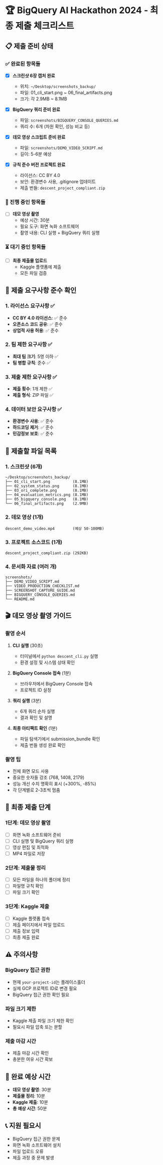 # 🏆 BigQuery AI Hackathon 2024 - 최종 제출 체크리스트

## 📋 제출 준비 상태

### ✅ 완료된 항목들
- [x] **스크린샷 6장 캡처 완료**
  - 위치: `~/Desktop/screenshots_backup/`
  - 파일: 01_cli_start.png ~ 06_final_artifacts.png
  - 크기: 각 2.9MB ~ 8.1MB

- [x] **BigQuery 쿼리 준비 완료**
  - 파일: `screenshots/BIGQUERY_CONSOLE_QUERIES.md`
  - 쿼리 수: 6개 (차원 확인, 성능 비교 등)

- [x] **데모 영상 스크립트 준비 완료**
  - 파일: `screenshots/DEMO_VIDEO_SCRIPT.md`
  - 길이: 5-6분 예상

- [x] **규칙 준수 버전 프로젝트 완료**
  - 라이선스: CC BY 4.0
  - 보안: 환경변수 사용, .gitignore 업데이트
  - 제출 번들: `descent_project_compliant.zip`

### 🔄 진행 중인 항목들
- [ ] **데모 영상 촬영**
  - 예상 시간: 30분
  - 필요 도구: 화면 녹화 소프트웨어
  - 촬영 내용: CLI 실행 + BigQuery 쿼리 실행

### ⏳ 대기 중인 항목들
- [ ] **최종 제출물 업로드**
  - Kaggle 플랫폼에 제출
  - 모든 파일 검증

## 🎯 제출 요구사항 준수 확인

### 1. 라이선스 요구사항 ✅
- **CC BY 4.0 라이선스**: ✅ 준수
- **오픈소스 코드 공유**: ✅ 준수
- **상업적 사용 허용**: ✅ 준수

### 2. 팀 제한 요구사항 ✅
- **최대 팀 크기**: 5명 이하 ✅
- **팀 병합 규칙**: 준수 ✅

### 3. 제출 제한 요구사항 ✅
- **제출 횟수**: 1개 제한 ✅
- **제출 형식**: ZIP 파일 ✅

### 4. 데이터 보안 요구사항 ✅
- **환경변수 사용**: ✅ 준수
- **하드코딩 제거**: ✅ 준수
- **민감정보 보호**: ✅ 준수

## 📁 제출할 파일 목록

### 1. 스크린샷 (6개)
```
~/Desktop/screenshots_backup/
├── 01_cli_start.png          (8.1MB)
├── 02_system_status.png      (8.1MB)
├── 03_ori_complete.png       (8.1MB)
├── 04_evaluation_metrics.png (8.1MB)
├── 05_bigquery_console.png   (8.1MB)
└── 06_final_artifacts.png    (2.9MB)
```

### 2. 데모 영상 (1개)
```
descent_demo_video.mp4        (예상 50-100MB)
```

### 3. 프로젝트 소스코드 (1개)
```
descent_project_compliant.zip (292KB)
```

### 4. 문서화 자료 (여러 개)
```
screenshots/
├── DEMO_VIDEO_SCRIPT.md
├── VIDEO_PRODUCTION_CHECKLIST.md
├── SCREENSHOT_CAPTURE_GUIDE.md
├── BIGQUERY_CONSOLE_QUERIES.md
└── README.md
```

## 🎬 데모 영상 촬영 가이드

### 촬영 순서
1. **CLI 실행** (30초)
   - 터미널에서 `python descent_cli.py` 실행
   - 환경 설정 및 시스템 상태 확인

2. **BigQuery Console 접속** (1분)
   - 브라우저에서 BigQuery Console 접속
   - 프로젝트 ID 설정

3. **쿼리 실행** (3분)
   - 6개 쿼리 순차 실행
   - 결과 확인 및 설명

4. **최종 아티팩트 확인** (1분)
   - 파일 탐색기에서 submission_bundle 확인
   - 제출 번들 생성 완료 확인

### 촬영 팁
- 전체 화면 모드 사용
- 중요한 숫자들 강조 (768, 1408, 2179)
- 성능 개선 수치 명확히 표시 (+300%, -85%)
- 각 단계별로 2-3초씩 멈춤

## 🚀 최종 제출 단계

### 1단계: 데모 영상 촬영
- [ ] 화면 녹화 소프트웨어 준비
- [ ] CLI 실행 및 BigQuery 쿼리 실행
- [ ] 영상 편집 및 최적화
- [ ] MP4 파일로 저장

### 2단계: 제출물 정리
- [ ] 모든 파일을 하나의 폴더에 정리
- [ ] 파일명 규칙 확인
- [ ] 파일 크기 확인

### 3단계: Kaggle 제출
- [ ] Kaggle 플랫폼 접속
- [ ] 제출 페이지에서 파일 업로드
- [ ] 제출 정보 입력
- [ ] 최종 제출 완료

## ⚠️ 주의사항

### BigQuery 접근 권한
- 현재 `your-project-id`는 플레이스홀더
- 실제 GCP 프로젝트 ID로 변경 필요
- BigQuery 접근 권한 확인 필요

### 파일 크기 제한
- Kaggle 제출 파일 크기 제한 확인
- 필요시 파일 압축 또는 분할

### 제출 마감 시간
- 제출 마감 시간 확인
- 충분한 여유 시간 확보

## 🎉 완료 예상 시간

- **데모 영상 촬영**: 30분
- **제출물 정리**: 10분
- **Kaggle 제출**: 10분
- **총 예상 시간**: 50분

## 📞 지원 필요시

- BigQuery 접근 권한 문제
- 화면 녹화 소프트웨어 설치
- 파일 업로드 오류
- 제출 과정 중 문제 발생
